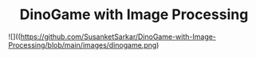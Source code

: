 # <h1 align="center"> DinoGame with Image Processing </h1>
![]((https://github.com/SusanketSarkar/DinoGame-with-Image-Processing/blob/main/images/dinogame.png)
